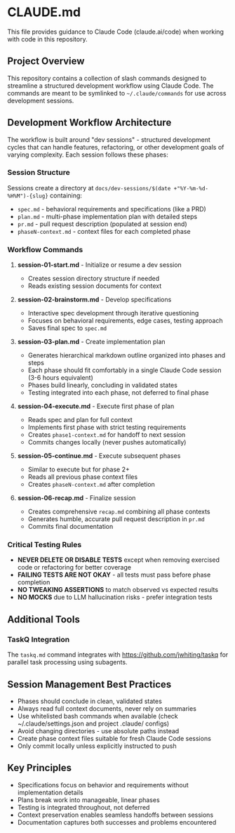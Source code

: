 # CLAUDE.md

This file provides guidance to Claude Code (claude.ai/code) when working with code in this repository.

## Project Overview

This repository contains a collection of slash commands designed to streamline a structured development workflow using Claude Code. The commands are meant to be symlinked to `~/.claude/commands` for use across development sessions.

## Development Workflow Architecture

The workflow is built around "dev sessions" - structured development cycles that can handle features, refactoring, or other development goals of varying complexity. Each session follows these phases:

### Session Structure
Sessions create a directory at `docs/dev-sessions/$(date +"%Y-%m-%d-%H%M")-{slug}` containing:
- `spec.md` - behavioral requirements and specifications (like a PRD)
- `plan.md` - multi-phase implementation plan with detailed steps
- `pr.md` - pull request description (populated at session end)
- `phaseN-context.md` - context files for each completed phase

### Workflow Commands

1. **session-01-start.md** - Initialize or resume a dev session
   - Creates session directory structure if needed
   - Reads existing session documents for context

2. **session-02-brainstorm.md** - Develop specifications
   - Interactive spec development through iterative questioning
   - Focuses on behavioral requirements, edge cases, testing approach
   - Saves final spec to `spec.md`

3. **session-03-plan.md** - Create implementation plan
   - Generates hierarchical markdown outline organized into phases and steps
   - Each phase should fit comfortably in a single Claude Code session (3-6 hours equivalent)
   - Phases build linearly, concluding in validated states
   - Testing integrated into each phase, not deferred to final phase

4. **session-04-execute.md** - Execute first phase of plan
   - Reads spec and plan for full context
   - Implements first phase with strict testing requirements
   - Creates `phase1-context.md` for handoff to next session
   - Commits changes locally (never pushes automatically)

5. **session-05-continue.md** - Execute subsequent phases
   - Similar to execute but for phase 2+
   - Reads all previous phase context files
   - Creates `phaseN-context.md` after completion

6. **session-06-recap.md** - Finalize session
   - Creates comprehensive `recap.md` combining all phase contexts
   - Generates humble, accurate pull request description in `pr.md`
   - Commits final documentation

### Critical Testing Rules

- **NEVER DELETE OR DISABLE TESTS** except when removing exercised code or refactoring for better coverage
- **FAILING TESTS ARE NOT OKAY** - all tests must pass before phase completion
- **NO TWEAKING ASSERTIONS** to match observed vs expected results
- **NO MOCKS** due to LLM hallucination risks - prefer integration tests

## Additional Tools

### TaskQ Integration
The `taskq.md` command integrates with https://github.com/jwhiting/taskq for parallel task processing using subagents.

## Session Management Best Practices

- Phases should conclude in clean, validated states
- Always read full context documents, never rely on summaries
- Use whitelisted bash commands when available (check ~/.claude/settings.json and project .claude/ configs)
- Avoid changing directories - use absolute paths instead
- Create phase context files suitable for fresh Claude Code sessions
- Only commit locally unless explicitly instructed to push

## Key Principles

- Specifications focus on behavior and requirements without implementation details
- Plans break work into manageable, linear phases
- Testing is integrated throughout, not deferred
- Context preservation enables seamless handoffs between sessions
- Documentation captures both successes and problems encountered